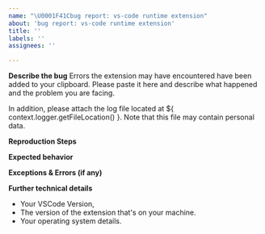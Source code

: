 ```yaml
---
name: "\U0001F41Cbug report: vs-code runtime extension"
about: 'bug report: vs-code runtime extension'
title: ''
labels: ''
assignees: ''

---
```


<!--
Privacy Alert! The contents copied to your clipboard may contain personal data. Prior to posting to GitHub, please remove any personal data which should not be publicly viewable. https://privacy.microsoft.com/en-US/privacystatement`;
-->

**Describe the bug**
Errors the extension may have encountered have been added to your clipboard. Please paste it here and describe what happened and the problem you are facing.

In addition, please attach the log file located at ${ context.logger.getFileLocation() }. Note that this file may contain personal data.

**Reproduction Steps**

**Expected behavior**

**Exceptions & Errors (if any)**

**Further technical details**
- Your VSCode Version,
- The version of the extension that's on your machine.
- Your operating system details.
